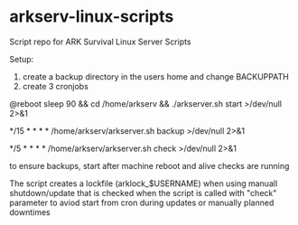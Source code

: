 # arkserv-linux-scripts
Script repo for ARK Survival Linux Server Scripts

Setup: 

1) create a backup directory in the users home and change BACKUPPATH
2) create 3 cronjobs

@reboot sleep 90 && cd /home/arkserv && ./arkserver.sh start >/dev/null 2>&1

*/15 * * * * /home/arkserv/arkserver.sh backup >/dev/null 2>&1

*/5 * * * * /home/arkserv/arkserver.sh check >/dev/null 2>&1

to ensure backups, start after machine reboot and alive checks are running

The script creates a lockfile (arklock_$USERNAME) when using manuall shutdown/update that is checked when the script is called with "check" parameter to aviod start from cron during updates or manually planned downtimes

